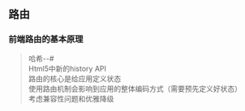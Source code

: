 ## 路由 
### 前端路由的基本原理  
> 哈希--#  
> Html5中新的history API  
> 路由的核心是给应用定义状态  
> 使用路由机制会影响到应用的整体编码方式（需要预先定义好状态）  
> 考虑兼容性问题和优雅降级